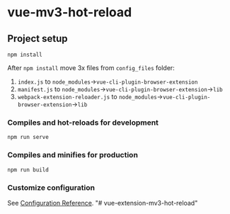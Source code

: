 # vue-mv3-hot-reload

## Project setup
```
npm install
```
After `npm install` move 3x files from `config_files` folder:

  1. `index.js` to `node_modules`->`vue-cli-plugin-browser-extension`
  2. `manifest.js` to `node_modules`->`vue-cli-plugin-browser-extension`->`lib`
  3. `webpack-extension-reloader.js` to `node_modules`->`vue-cli-plugin-browser-extension`->`lib`


### Compiles and hot-reloads for development
```
npm run serve
```

### Compiles and minifies for production
```
npm run build
```



### Customize configuration
See [Configuration Reference](https://cli.vuejs.org/config/).
"# vue-extension-mv3-hot-reload" 
